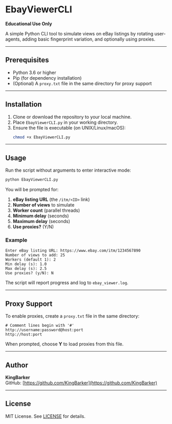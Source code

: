 # EbayViewerCLI

**Educational Use Only**

A simple Python CLI tool to simulate views on eBay listings by rotating user-agents, adding basic fingerprint variation, and optionally using proxies.

---

## Prerequisites

- Python 3.6 or higher  
- Pip (for dependency installation)  
- (Optional) A `proxy.txt` file in the same directory for proxy support  

---

## Installation

1. Clone or download the repository to your local machine.  
2. Place `EbayViewerCLI.py` in your working directory.  
3. Ensure the file is executable (on UNIX/Linux/macOS):  
   ```bash
   chmod +x EbayViewerCLI.py
   ```

---

## Usage

Run the script without arguments to enter interactive mode:

```bash
python EbayViewerCLI.py
```

You will be prompted for:  
1. **eBay listing URL** (the `/itm/<ID>` link)  
2. **Number of views** to simulate  
3. **Worker count** (parallel threads)  
4. **Minimum delay** (seconds)  
5. **Maximum delay** (seconds)  
6. **Use proxies?** (Y/N)  

### Example

```text
Enter eBay listing URL: https://www.ebay.com/itm/1234567890
Number of views to add: 25
Workers (default 1): 2
Min delay (s): 1.0
Max delay (s): 2.5
Use proxies? (y/N): N
```

The script will report progress and log to `ebay_viewer.log`.

---

## Proxy Support

To enable proxies, create a `proxy.txt` file in the same directory:

```
# Comment lines begin with '#'
http://username:password@host:port
http://host:port
```

When prompted, choose **Y** to load proxies from this file.

---

## Author

**KingBarker**  
GitHub: [https://github.com/KingBarker](https://github.com/KingBarker)

---

## License

MIT License. See [LICENSE](LICENSE) for details.  
